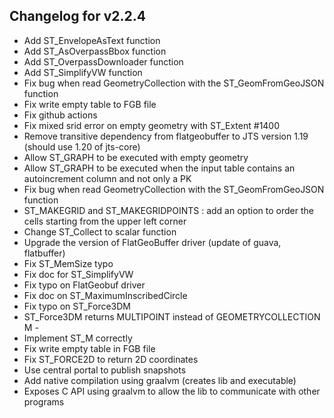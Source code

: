 ## Changelog for v2.2.4

- Add ST_EnvelopeAsText function
- Add ST_AsOverpassBbox function
- Add ST_OverpassDownloader function
- Add ST_SimplifyVW function
- Fix bug when read GeometryCollection with the ST_GeomFromGeoJSON function
- Fix write empty table to FGB file
- Fix github actions
- Fix mixed srid error on empty geometry with ST_Extent #1400
- Remove transitive dependency from flatgeobuffer to JTS version 1.19 (should use 1.20 of jts-core)
- Allow ST_GRAPH to be executed with empty geometry
- Allow ST_GRAPH to be executed when the input table contains an autoincrement column and not only a PK
- Fix bug when read GeometryCollection with the ST_GeomFromGeoJSON function 
- ST_MAKEGRID and ST_MAKEGRIDPOINTS : add an option to order the cells starting from the upper left corner 
- Change ST_Collect to scalar function
- Upgrade the version of FlatGeoBuffer driver (update of guava, flatbuffer)
- Fix ST_MemSize typo
- Fix doc for ST_SimplifyVW
- Fix typo on FlatGeobuf driver
- Fix doc on ST_MaximumInscribedCircle
- Fix typo on ST_Force3DM
- ST_Force3DM returns MULTIPOINT instead of GEOMETRYCOLLECTION M - 
- Implement ST_M correctly
- Fix write empty table in FGB file
- Fix ST_FORCE2D to return 2D coordinates
- Use central portal to publish snapshots
- Add native compilation using graalvm (creates lib and executable)
- Exposes C API using graalvm to allow the lib to communicate with other programs 